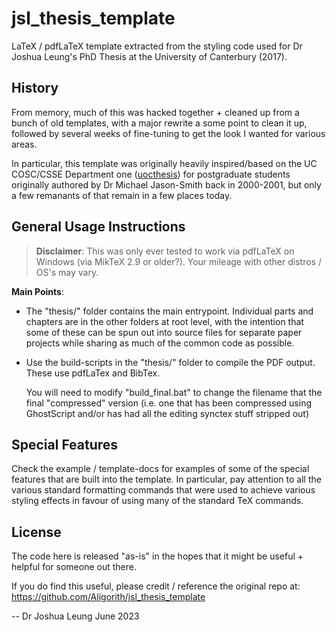jsl_thesis_template
===================

LaTeX / pdfLaTeX template extracted from the styling code used for Dr Joshua Leung's
PhD Thesis at the University of Canterbury (2017).



## History

From memory, much of this was hacked together + cleaned up from a bunch of old templates,
with a major rewrite a some point to clean it up, followed by several weeks of fine-tuning
to get the look I wanted for various areas.

In particular, this template was originally heavily inspired/based on the UC COSC/CSSE Department one
([uocthesis](https://www.csse.canterbury.ac.nz/students/uocthesis/index.shtml)) 
for postgraduate students originally authored by Dr Michael Jason-Smith back in 2000-2001,
but only a few remanants of that remain in a few places today.


## General Usage Instructions

> **Disclaimer**:
> This was only ever tested to work via pdfLaTeX on Windows (via MikTeX 2.9 or older?).
> Your mileage with other distros / OS's may vary.

**Main Points**:
* The "thesis/" folder contains the main entrypoint. Individual parts and
  chapters are in the other folders at root level, with the intention that
  some of these can be spun out into source files for separate paper projects
  while sharing as much of the common code as possible.

* Use the build-scripts in the "thesis/" folder to compile the PDF output.
  These use pdfLaTex and BibTex.
  
  You will need to modify "build_final.bat" to change the filename that the
  final "compressed" version (i.e. one that has been compressed using
  GhostScript and/or has had all the editing synctex stuff stripped out)
  




## Special Features

Check the example / template-docs for examples of some of the special features that are
built into the template. In particular, pay attention to all the various standard formatting
commands that were used to achieve various styling effects in favour of using many of the
standard TeX commands.


## License

The code here is released "as-is" in the hopes that it might be useful + helpful
for someone out there.

If you do find this useful, please credit / reference the original repo at:
https://github.com/Aligorith/jsl_thesis_template


-- Dr Joshua Leung
   June 2023